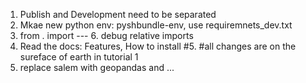 1. Publish and Development need to be separated
2. Mkae new python env: pyshbundle-env, use requiremnets_dev.txt
3. from . import --- 6. debug relative imports
4. Read the docs: Features, How to install 
#5. #all changes are on the sureface of earth in tutorial 1
7. replace salem with geopandas and ...